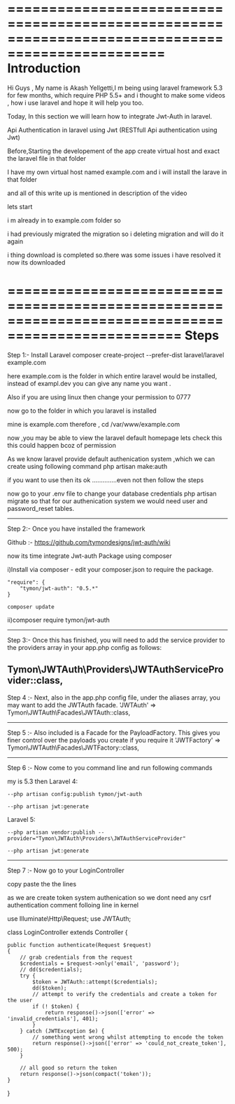 =================================================================================================
Introduction
=================================================================================================

Hi Guys ,
My name is Akash Yellgetti,I m being using laravel framework 5.3 for few months,
which require PHP 5.5+  and i thought to make some videos ,
how i use laravel and hope it will help you too.

Today, In this section we will learn how to integrate Jwt-Auth in laravel.

Api Authentication in laravel using Jwt
(RESTfull Api authentication using Jwt)


Before,Starting the developement of the app create virtual host and exact the laravel
file in that folder
 
I have my own virtual host named example.com and i will install the larave in that folder

and all of this  write up is mentioned in description of the video

lets start 


i m already in to example.com folder so 

i had previously migrated the migration so i deleting migration and will do it again 

i thing  download is completed so.there was some issues i have resolved it now its downloaded 


===================================================================================================
Steps
===================================================================================================
Step 1:-
Install Laravel 
composer create-project --prefer-dist laravel/laravel example.com

here example.com is the folder in which entire laravel would be installed,
instead of exampl.dev you can give any name you want .

Also if you are using linux then change your permission to 0777

now go to the folder in which you laravel is installed

mine is example.com
therefore , cd /var/www/example.com

now ,you may be able to view the laravel default homepage 
lets check this 
this could happen bcoz of permission


As we know laravel provide default authenication system ,which we can create using following command
php artisan make:auth

if you want to use  then its ok ..............even not then follow the steps

now go to your .env file to change your database credentials
php artisan migrate
so that for our authenication system we would need user and password_reset tables.

--------------------------------------------------------------

Step 2:-
Once you have installed the framework 

Github :- https://github.com/tymondesigns/jwt-auth/wiki

now its time integrate Jwt-auth Package using composer

i)Install via composer - edit your composer.json to require the package.

	"require": {
	    "tymon/jwt-auth": "0.5.*"
	}

	composer update

ii)composer require tymon/jwt-auth

---------------------------------------------------------------
Step 3:-
Once this has finished, you will need to add the service provider to the 
providers array in your app.php config as follows:

Tymon\JWTAuth\Providers\JWTAuthServiceProvider::class,
---------------------------------------------------------------
Step 4 :-
Next, also in the app.php config file, under the aliases array, you may 
want to add the JWTAuth facade.
'JWTAuth' => Tymon\JWTAuth\Facades\JWTAuth::class,

---------------------------------------------------------------
Step 5 :-
Also included is a Facade for the PayloadFactory. This gives you finer control over the payloads you create if you require it
'JWTFactory' => Tymon\JWTAuth\Facades\JWTFactory::class,

---------------------------------------------------------------
Step 6 :-
Now come to you command line and run following commands

my is 5.3 then
Laravel 4:

	--php artisan config:publish tymon/jwt-auth

	--php artisan jwt:generate

Laravel 5:

	--php artisan vendor:publish --provider="Tymon\JWTAuth\Providers\JWTAuthServiceProvider"

	--php artisan jwt:generate

----------------------------------------------------------------
Step 7 :-
Now go to your LoginController 

copy paste the the lines

as we are create token system authenication so we dont need any csrf authentication
comment folloing line in kernel



use Illuminate\Http\Request;
use JWTAuth;

class LoginController extends Controller
{
  

    public function authenticate(Request $request)
    {
        // grab credentials from the request
        $credentials = $request->only('email', 'password');
        // dd($credentials);
        try {
            $token = JWTAuth::attempt($credentials);
            dd($token);
            // attempt to verify the credentials and create a token for the user
            if (! $token) {
                return response()->json(['error' => 'invalid_credentials'], 401);
            }
        } catch (JWTException $e) {
            // something went wrong whilst attempting to encode the token
            return response()->json(['error' => 'could_not_create_token'], 500);
        }

        // all good so return the token
        return response()->json(compact('token'));
    }
}
